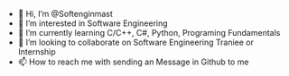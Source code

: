 - 👋 Hi, I’m @Softenginmast
- 👀 I’m interested in Software Engineering
- 🌱 I’m currently learning C/C++, C#, Python, Programing Fundamentals
- 💞️ I’m looking to collaborate on Software Engineering Traniee or Internship
- 📫 How to reach me with sending an Message in Github to me

<!---
Softenginmast/Softenginmast is a ✨ special ✨ repository because its `README.md` (this file) appears on your GitHub profile.
You can click the Preview link to take a look at your changes.
--->

